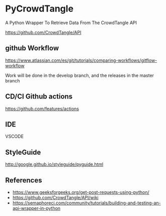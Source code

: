 # PyCrowdTangle
A Python Wrapper To Retrieve Data From The CrowdTangle API

https://github.com/CrowdTangle/API

## github Workflow
https://www.atlassian.com/es/git/tutorials/comparing-workflows/gitflow-workflow

Work will be done in the develop branch, and the releases in the master branch

## CD/CI Github actions
https://github.com/features/actions

## IDE
VSCODE

## StyleGuide
http://google.github.io/styleguide/pyguide.html

## References
- https://www.geeksforgeeks.org/get-post-requests-using-python/
- https://github.com/CrowdTangle/API/wiki
- https://semaphoreci.com/community/tutorials/building-and-testing-an-api-wrapper-in-python
